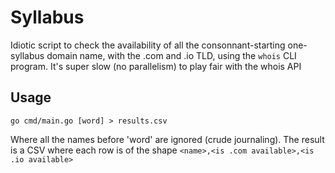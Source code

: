 # Syllabus
Idiotic script to check the availability of all the consonnant-starting one-syllabus domain name, with the .com and .io TLD, using the `whois` CLI program.
It's super slow (no parallelism) to play fair with the whois API


## Usage
```
go cmd/main.go [word] > results.csv
```
Where all the names before 'word' are ignored (crude journaling).
The result is a CSV where each row is of the shape `<name>,<is .com available>,<is .io available>`
